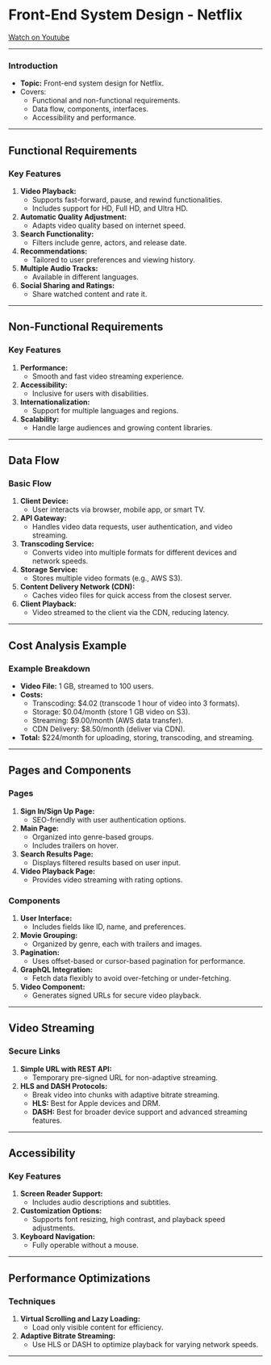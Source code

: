 # Front-End System Design - Netflix

[Watch on Youtube](https://www.youtube.com/watch?v=GZM73-meP6c)

---

### Introduction

- **Topic:** Front-end system design for Netflix.
- Covers:
  - Functional and non-functional requirements.
  - Data flow, components, interfaces.
  - Accessibility and performance.

---

## Functional Requirements

### Key Features

1. **Video Playback:**
   - Supports fast-forward, pause, and rewind functionalities.
   - Includes support for HD, Full HD, and Ultra HD.
2. **Automatic Quality Adjustment:**
   - Adapts video quality based on internet speed.
3. **Search Functionality:**
   - Filters include genre, actors, and release date.
4. **Recommendations:**
   - Tailored to user preferences and viewing history.
5. **Multiple Audio Tracks:**
   - Available in different languages.
6. **Social Sharing and Ratings:**
   - Share watched content and rate it.

---

## Non-Functional Requirements

### Key Features

1. **Performance:**
   - Smooth and fast video streaming experience.
2. **Accessibility:**
   - Inclusive for users with disabilities.
3. **Internationalization:**
   - Support for multiple languages and regions.
4. **Scalability:**
   - Handle large audiences and growing content libraries.

---

## Data Flow

### Basic Flow

1. **Client Device:**
   - User interacts via browser, mobile app, or smart TV.
2. **API Gateway:**
   - Handles video data requests, user authentication, and video streaming.
3. **Transcoding Service:**
   - Converts video into multiple formats for different devices and network speeds.
4. **Storage Service:**
   - Stores multiple video formats (e.g., AWS S3).
5. **Content Delivery Network (CDN):**
   - Caches video files for quick access from the closest server.
6. **Client Playback:**
   - Video streamed to the client via the CDN, reducing latency.

---

## Cost Analysis Example

### Example Breakdown

- **Video File:** 1 GB, streamed to 100 users.
- **Costs:**
  - Transcoding: $4.02 (transcode 1 hour of video into 3 formats).
  - Storage: $0.04/month (store 1 GB video on S3).
  - Streaming: $9.00/month (AWS data transfer).
  - CDN Delivery: $8.50/month (deliver via CDN).
- **Total:** $224/month for uploading, storing, transcoding, and streaming.

---

## Pages and Components

### Pages

1. **Sign In/Sign Up Page:**
   - SEO-friendly with user authentication options.
2. **Main Page:**
   - Organized into genre-based groups.
   - Includes trailers on hover.
3. **Search Results Page:**
   - Displays filtered results based on user input.
4. **Video Playback Page:**
   - Provides video streaming with rating options.

### Components

1. **User Interface:**
   - Includes fields like ID, name, and preferences.
2. **Movie Grouping:**
   - Organized by genre, each with trailers and images.
3. **Pagination:**
   - Uses offset-based or cursor-based pagination for performance.
4. **GraphQL Integration:**
   - Fetch data flexibly to avoid over-fetching or under-fetching.
5. **Video Component:**
   - Generates signed URLs for secure video playback.

---

## Video Streaming

### Secure Links

1. **Simple URL with REST API:**
   - Temporary pre-signed URL for non-adaptive streaming.
2. **HLS and DASH Protocols:**
   - Break video into chunks with adaptive bitrate streaming.
   - **HLS:** Best for Apple devices and DRM.
   - **DASH:** Best for broader device support and advanced streaming features.

---

## Accessibility

### Key Features

1. **Screen Reader Support:**
   - Includes audio descriptions and subtitles.
2. **Customization Options:**
   - Supports font resizing, high contrast, and playback speed adjustments.
3. **Keyboard Navigation:**
   - Fully operable without a mouse.

---

## Performance Optimizations

### Techniques

1. **Virtual Scrolling and Lazy Loading:**
   - Load only visible content for efficiency.
2. **Adaptive Bitrate Streaming:**
   - Use HLS or DASH to optimize playback for varying network speeds.

---
